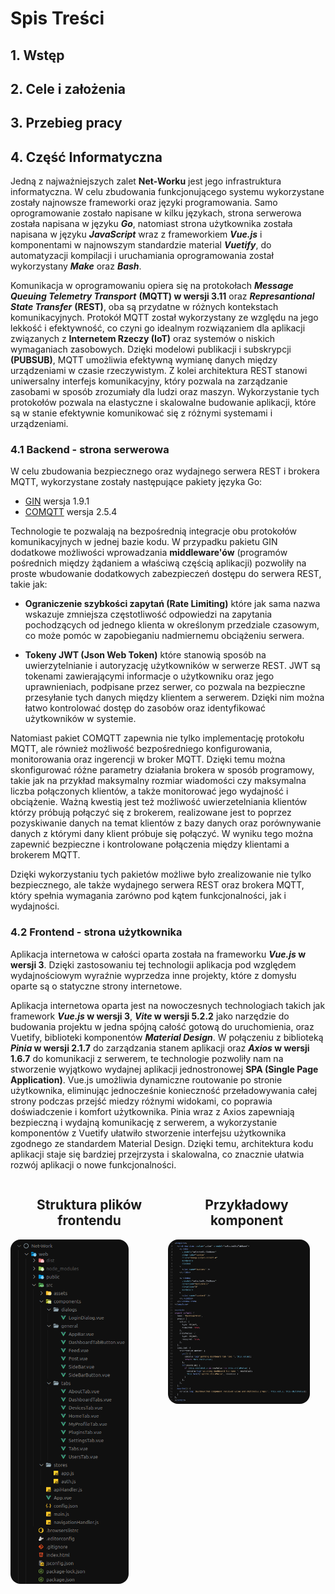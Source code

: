 <!-- markdownlint-disable MD033 -->

# Spis Treści

## 1. Wstęp

<div style="page-break-before: always;"></div>

## 2. Cele i założenia

<div style="page-break-before: always;"></div>

## 3. Przebieg pracy

<div style="page-break-before: always;"></div>

## 4. Część Informatyczna

Jedną z najważniejszych zalet **Net-Worku** jest jego infrastruktura informatyczna. W celu zbudowania funkcjonującego systemu wykorzystane zostały najnowsze frameworki oraz języki programowania. Samo oprogramowanie zostało napisane w kilku językach, strona serwerowa została napisana w języku ***Go***, natomiast strona użytkownika została napisana w języku ***JavaScript*** wraz z frameworkiem ***Vue.js*** i komponentami w najnowszym standardzie material ***Vuetify***, do automatyzacji kompilacji i uruchamiania oprogramowania został wykorzystany ***Make*** oraz ***Bash***.

Komunikacja w oprogramowaniu opiera się na protokołach ***Message Queuing Telemetry Transport*** **(MQTT) w wersji 3.11** oraz ***Represantional State Transfer*** **(REST)**, oba są przydatne w różnych kontekstach komunikacyjnych. Protokół MQTT został wykorzystany ze względu na jego lekkość i efektywność, co czyni go idealnym rozwiązaniem dla aplikacji związanych z **Internetem Rzeczy (IoT)** oraz systemów o niskich wymaganiach zasobowych. Dzięki modelowi publikacji i subskrypcji **(PUBSUB)**, MQTT umożliwia efektywną wymianę danych między urządzeniami w czasie rzeczywistym. Z kolei architektura REST stanowi uniwersalny interfejs komunikacyjny, który pozwala na zarządzanie zasobami w sposób zrozumiały dla ludzi oraz maszyn. Wykorzystanie tych protokołów pozwala na elastyczne i skalowalne budowanie aplikacji, które są w stanie efektywnie komunikować się z różnymi systemami i urządzeniami.

<div style="page-break-before: always;"></div>

### 4.1 Backend - strona serwerowa

W celu zbudowania bezpiecznego oraz wydajnego serwera REST i brokera MQTT, wykorzystane zostały następujące pakiety języka Go:

- [GIN](https://github.com/gin-gonic/gin/releases/tag/v1.9.1) wersja 1.9.1
- [COMQTT](https://github.com/wind-c/comqtt/releases/tag/v2.5.4) wersja 2.5.4

Technologie te pozwalają na bezpośrednią integracje obu protokołów komunikacyjnych w jednej bazie kodu. W przypadku pakietu GIN dodatkowe możliwości wprowadzania **middleware'ów** (programów pośrednich między żądaniem a właściwą częścią aplikacji) pozwoliły na proste wbudowanie dodatkowych zabezpieczeń dostępu do serwera REST, takie jak:

- **Ograniczenie szybkości zapytań (Rate Limiting)** które jak sama nazwa wskazuje zmniejsza częstotliwość odpowiedzi na  zapytania pochodzących od jednego klienta w określonym przedziale czasowym, co może pomóc w zapobieganiu nadmiernemu obciążeniu serwera.

- **Tokeny JWT (Json Web Token)** które stanowią sposób na uwierzytelnianie i autoryzację użytkowników w serwerze REST. JWT są tokenami zawierającymi informacje o użytkowniku oraz jego uprawnieniach, podpisane przez serwer, co pozwala na bezpieczne przesyłanie tych danych między klientem a serwerem. Dzięki nim można łatwo kontrolować dostęp do zasobów oraz identyfikować użytkowników w systemie.

Natomiast pakiet COMQTT zapewnia nie tylko implementację protokołu MQTT, ale również możliwość bezpośredniego konfigurowania, monitorowania oraz ingerencji w broker MQTT. Dzięki temu można skonfigurować różne parametry działania brokera w sposób programowy, takie jak na przykład maksymalny rozmiar wiadomości czy maksymalna liczba połączonych klientów, a także monitorować jego wydajność i obciążenie. Ważną kwestią jest też możliwość uwierzetelniania klientów którzy próbują połączyć się z brokerem, realizowane jest to poprzez pozyskiwanie danych na temat klientów z bazy danych oraz porównywanie danych z którymi dany klient próbuje się połączyć. W wyniku tego można zapewnić bezpieczne i kontrolowane połączenia między klientami a brokerem MQTT.

Dzięki wykorzystaniu tych pakietów możliwe było zrealizowanie nie tylko bezpiecznego, ale także wydajnego serwera REST oraz brokera MQTT, który spełnia wymagania zarówno pod kątem funkcjonalności, jak i wydajności.

<div style="page-break-before: always;"></div>

### 4.2 Frontend - strona użytkownika

Aplikacja internetowa w całości oparta została na frameworku ***Vue.js* w wersji 3**. Dzięki zastosowaniu tej technologii aplikacja pod względem wydajnościowym wyraźnie wyprzedza inne projekty, które z domysłu oparte są o statyczne strony internetowe.

Aplikacja internetowa oparta jest na nowoczesnych technologiach takich jak framework ***Vue.js* w wersji 3**, ***Vite* w wersji 5.2.2** jako narzędzie do budowania projektu w jedna spójną całość gotową do uruchomienia, oraz Vuetify, biblioteki komponentów ***Material Design***. W połączeniu z biblioteką ***Pinia* w wersji 2.1.7** do zarządzania stanem aplikacji oraz ***Axios* w wersji 1.6.7** do komunikacji z serwerem, te technologie pozwoliły nam na stworzenie wyjątkowo wydajnej aplikacji jednostronowej **SPA (Single Page Application)**. Vue.js umożliwia dynamiczne routowanie po stronie użytkownika, eliminując jednocześnie konieczność przeładowywania całej strony podczas przejść miedzy różnymi widokami, co poprawia doświadczenie i komfort użytkownika. Pinia wraz z Axios zapewniają bezpieczną i wydajną komunikację z serwerem, a wykorzystanie komponentów z Vuetify ułatwiło stworzenie interfejsu użytkownika zgodnego ze standardem Material Design. Dzięki temu, architektura kodu aplikacji staje się bardziej przejrzysta i skalowalna, co znacznie ułatwia rozwój aplikacji o nowe funkcjonalności.

<div style="page-break-before: always;"></div>

<div style="display:flex">
  <div style="flex:1">
    <h2 align="center">Struktura plików frontendu</h2>
    <img src="../static/frontend_structure.png" alt="Struktura" style="max-width:80%; max-height:80%; border-radius: 16px;">
  </div>
  <div style="flex:1">
    <h2 align="center">Przykładowy komponent</h2>
    <img src="../static/frontend_sample_component.png" alt="Komponent" style="width:90%; max-height:90%; border-radius: 16px;">
  </div>
</div>
